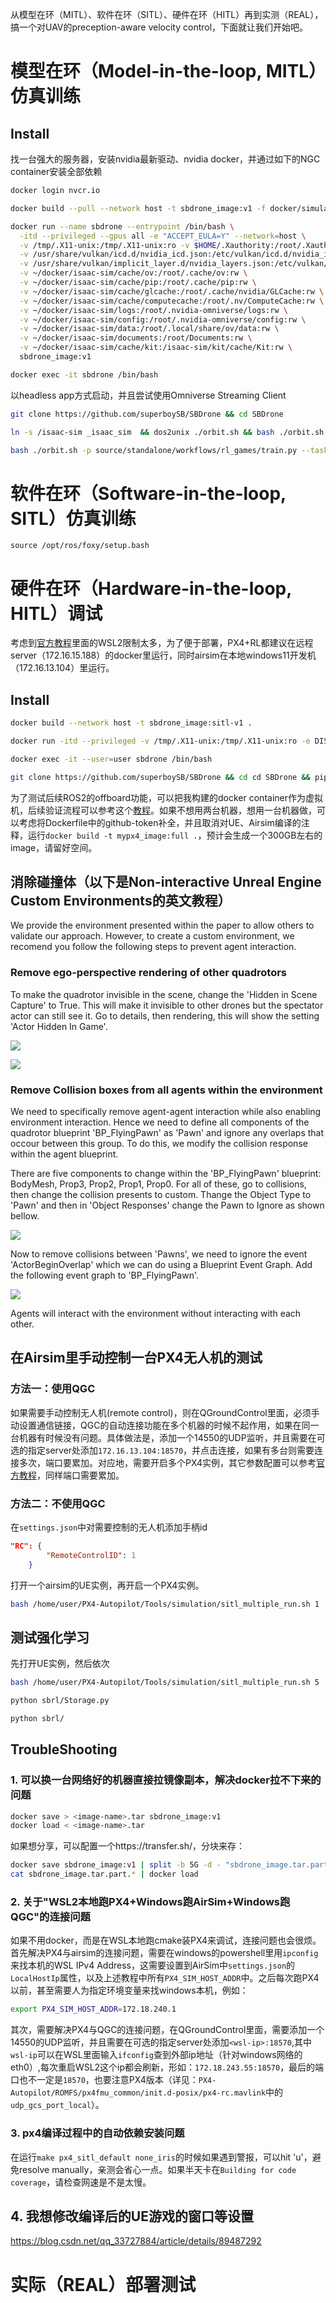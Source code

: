 从模型在环（MITL）、软件在环（SITL）、硬件在环（HITL）再到实测（REAL），搞一个对UAV的preception-aware velocity control，下面就让我们开始吧。

# 模型在环（Model-in-the-loop, MITL）仿真训练

## Install
找一台强大的服务器，安装nvidia最新驱动、nvidia docker，并通过如下的NGC container安装全部依赖
```sh
docker login nvcr.io

docker build --pull --network host -t sbdrone_image:v1 -f docker/simulation.dockerfile docker

docker run --name sbdrone --entrypoint /bin/bash \
  -itd --privileged --gpus all -e "ACCEPT_EULA=Y" --network=host \
  -v /tmp/.X11-unix:/tmp/.X11-unix:ro -v $HOME/.Xauthority:/root/.Xauthority -e DISPLAY=$DISPLAY \
  -v /usr/share/vulkan/icd.d/nvidia_icd.json:/etc/vulkan/icd.d/nvidia_icd.json \
  -v /usr/share/vulkan/implicit_layer.d/nvidia_layers.json:/etc/vulkan/implicit_layer.d/nvidia_layers.json \
  -v ~/docker/isaac-sim/cache/ov:/root/.cache/ov:rw \
  -v ~/docker/isaac-sim/cache/pip:/root/.cache/pip:rw \
  -v ~/docker/isaac-sim/cache/glcache:/root/.cache/nvidia/GLCache:rw \
  -v ~/docker/isaac-sim/cache/computecache:/root/.nv/ComputeCache:rw \
  -v ~/docker/isaac-sim/logs:/root/.nvidia-omniverse/logs:rw \
  -v ~/docker/isaac-sim/config:/root/.nvidia-omniverse/config:rw \
  -v ~/docker/isaac-sim/data:/root/.local/share/ov/data:rw \
  -v ~/docker/isaac-sim/documents:/root/Documents:rw \
  -v ~/docker/isaac-sim/cache/kit:/isaac-sim/kit/cache/Kit:rw \
  sbdrone_image:v1

docker exec -it sbdrone /bin/bash
```
以headless app方式启动，并且尝试使用Omniverse Streaming Client
```sh
git clone https://github.com/superboySB/SBDrone && cd SBDrone

ln -s /isaac-sim _isaac_sim  && dos2unix ./orbit.sh && bash ./orbit.sh --install && bash ./orbit.sh --extra

bash ./orbit.sh -p source/standalone/workflows/rl_games/train.py --task Isaac-Ant-v0 --headless

```


# 软件在环（Software-in-the-loop, SITL）仿真训练

`source /opt/ros/foxy/setup.bash`

# 硬件在环（Hardware-in-the-loop, HITL）调试
考虑到[官方教程](https://www.youtube.com/watch?v=e3HUKGAWdx0)里面的WSL2限制太多，为了便于部署，PX4+RL都建议在远程server（172.16.15.188）的docker里运行，同时airsim在本地windows11开发机（172.16.13.104）里运行。


## Install
```sh
docker build --network host -t sbdrone_image:sitl-v1 .

docker run -itd --privileged -v /tmp/.X11-unix:/tmp/.X11-unix:ro -e DISPLAY=$DISPLAY --gpus all --user=user --env=PX4_SIM_HOST_ADDR=172.23.53.8 --network=host --name=sitl sbdrone_image:sitl-v1 /bin/bash

docker exec -it --user=user sbdrone /bin/bash

git clone https://github.com/superboySB/SBDrone && cd cd SBDrone && pip install -r requirements.txt && pip install -e .
```
为了测试后续ROS2的offboard功能，可以把我构建的docker container作为虚拟机，后续验证流程可以参考这个[教程](https://github.com/Jaeyoung-Lim/px4-offboard/blob/master/doc/ROS2_PX4_Offboard_Tutorial.md)。如果不想用两台机器，想用一台机器做，可以考虑将Dockerfile中的github-token补全，并且取消对UE、Airsim编译的注释，运行`docker build -t mypx4_image:full .`，预计会生成一个300GB左右的image，请留好空间。


## 消除碰撞体（以下是Non-interactive Unreal Engine Custom Environments的英文教程）
We provide the environment presented within the paper to allow others to validate our approach. However, to create a custom environment, we recomend you follow the following steps to prevent agent interaction.

### Remove ego-perspective rendering of other quadrotors
To make the quadrotor invisible in the scene, change the 'Hidden in Scene Capture' to True. This will make it invisible to other drones but the spectator actor can still see it. Go to details, then rendering, this will show the setting 'Actor Hidden In Game'.

![](./images/MakeActorHidden.png)

![](./images/MakeActorHiddenZoom.png)

### Remove Collision boxes from all agents within the environment
We need to specifically remove agent-agent interaction while also enabling environment interaction. Hence we need to define all components of the quadrotor blueprint 'BP_FlyingPawn' as 'Pawn' and ignore any overlaps that occour between this group. To do this, we modify the collision response within the agent blueprint.

There are five components to change within the 'BP_FlyingPawn' blueprint: BodyMesh, Prop3, Prop2, Prop1, Prop0. For all of these, go to collisions, then change the collision presents to custom. Thange the Object Type to 'Pawn' and then in 'Object Responses' change the Pawn to Ignore as shown bellow.

![](./images/CollisionPresets.png)

Now to remove collisions between 'Pawns', we need to ignore the event 'ActorBeginOverlap' which we can do using a Blueprint Event Graph. Add the following event graph to 'BP_FlyingPawn'.

![](./images/IgnoreCollisionBP.png)

Agents will interact with the environment without interacting with each other.

## 在Airsim里手动控制一台PX4无人机的测试
### 方法一：使用QGC
如果需要手动控制无人机(remote control)，则在QGroundControl里面，必须手动设置通信链接，QGC的自动连接功能在多个机器的时候不起作用，如果在同一台机器有时候没有问题。具体做法是，添加一个14550的UDP监听，并且需要在可选的指定server处添加`172.16.13.104:18570`，并点击连接，如果有多台则需要连接多次，端口要累加。对应地，需要开启多个PX4实例，其它参数配置可以参考[官方教程](https://microsoft.github.io/AirSim/px4_sitl/)，同样端口需要累加。

### 方法二：不使用QGC
在`settings.json`中对需要控制的无人机添加手柄id
```json
"RC": {
		"RemoteControlID": 1
	}
```
打开一个airsim的UE实例，再开启一个PX4实例。
```sh
bash /home/user/PX4-Autopilot/Tools/simulation/sitl_multiple_run.sh 1
```

## 测试强化学习
先打开UE实例，然后依次
```sh
bash /home/user/PX4-Autopilot/Tools/simulation/sitl_multiple_run.sh 5

python sbrl/Storage.py

python sbrl/


```

## TroubleShooting
### 1. 可以换一台网络好的机器直接拉镜像副本，解决docker拉不下来的问题
```sh
docker save > <image-name>.tar sbdrone_image:v1
docker load < <image-name>.tar
```

如果想分享，可以配置一个https://transfer.sh/，分块来存：
```sh
docker save sbdrone_image:v1 | split -b 5G -d - "sbdrone_image.tar.part."
cat sbdrone_image.tar.part.* | docker load
```

### 2. 关于"WSL2本地跑PX4+Windows跑AirSim+Windows跑QGC"的连接问题
如果不用docker，而是在WSL本地跑cmake装PX4来调试，连接问题也会很烦。首先解决PX4与airsim的连接问题，需要在windows的powershell里用`ipconfig`来找本机的WSL IPv4 Address，这需要设置到AirSim中`settings.json`的`LocalHostIp`属性，以及上述教程中所有`PX4_SIM_HOST_ADDR`中。之后每次跑PX4以前，甚至需要人为指定环境变量来找windows本机，例如：
```sh
export PX4_SIM_HOST_ADDR=172.18.240.1
```
其次，需要解决PX4与QGC的连接问题，在QGroundControl里面，需要添加一个14550的UDP监听，并且需要在可选的指定server处添加`<wsl-ip>:18570`,其中`wsl-ip`可以在WSL里面输入`ifconfig`查到外部ip地址（针对windows网络的eth0）,每次重启WSL2这个ip都会刷新，形如：`172.18.243.55:18570`，最后的端口也不一定是`18570`，也要注意PX4版本（详见：`PX4-Autopilot/ROMFS/px4fmu_common/init.d-posix/px4-rc.mavlink`中的`udp_gcs_port_local`）。

### 3. px4编译过程中的自动依赖安装问题
在运行`make px4_sitl_default none_iris`的时候如果遇到警报，可以hit 'u'，避免resolve manually，亲测会省心一点。如果半天卡在`Building for code coverage`，请检查网速是不是太慢。

## 4. 我想修改编译后的UE游戏的窗口等设置
https://blog.csdn.net/qq_33727884/article/details/89487292


# 实际（REAL）部署测试
